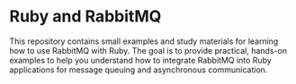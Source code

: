 # Ruby and RabbitMQ

This repository contains small examples and study materials for learning how to use RabbitMQ with Ruby. The goal is to provide practical, hands-on examples to help you understand how to integrate RabbitMQ into Ruby applications for message queuing and asynchronous communication.